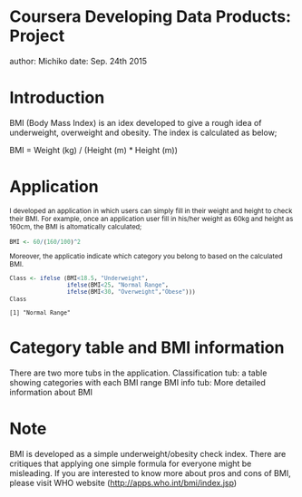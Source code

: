Coursera Developing Data Products: Project
========================================================
author: Michiko
date: Sep. 24th 2015

Introduction
========================================================

BMI (Body Mass Index) is an idex developed to give a rough idea of underweight, overweight and obesity.
The index is calculated as below;

BMI = Weight (kg) / (Height (m) * Height (m))


Application
========================================================
<small>I developed an application in which users can simply fill in their weight and height to check their BMI.
For example, once an application user fill in his/her weight as 60kg and height as 160cm, the BMI is altomatically calculated;

```r
BMI <- 60/(160/100)^2
```

Moreover, the applicatio indicate which category you belong to based on the calculated BMI.

```r
Class <- ifelse (BMI<18.5, "Underweight",
                 ifelse(BMI<25, "Normal Range",
                 ifelse(BMI<30, "Overweight","Obese")))
Class
```

```
[1] "Normal Range"
```
</small>

Category table and BMI information
========================================================
There are two more tubs in the application.
Classification tub: a table showing categories with each BMI range
BMI info tub: More detailed information about BMI


Note
========================================================

BMI is developed as a simple underweight/obesity check index. There are critiques that applying one simple formula for everyone might be misleading. If you are interested to know more about pros and cons of BMI, please visit WHO website (http://apps.who.int/bmi/index.jsp)




